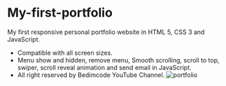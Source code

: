# My-first-portfolio
My first responsive personal portfolio website in HTML 5, CSS 3 and JavaScript.
- Compatible with all screen sizes.
- Menu show and hidden, remove menu, Smooth scrolling, scroll to top, swiper, scroll reveal animation and send email in JavaScript.
- All right reserved by Bedimcode YouTube Channel.
![portfolio](https://user-images.githubusercontent.com/121203463/209867006-7a9b771e-6ad2-43f7-9a92-48d6ad23898a.png)
